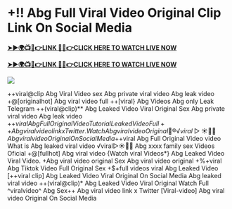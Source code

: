 # +!! Abg Full Viral Video Original Clip Link On Social Media

**[➤►🌍📺📱👉LINK 🔴✅👉CLICK HERE TO WATCH LIVE NOW](https://cutt.ly/ZrqxdKBg)**

**[➤►🌍📺📱👉LINK 🔴✅👉CLICK HERE TO WATCH LIVE NOW](https://cutt.ly/ZrqxdKBg)**

[![](https://blogger.googleusercontent.com/img/b/R29vZ2xl/AVvXsEjly1_Jd6fwzfMpqBttKB75cqKlfeme68djTcwoVtnCKQqlBEMC7avhQDkCiZP2V4MA4ADw2tRwTKTbstPHU5ZNXJeaRPOBgpDy-TmzhSmEb-NeClIFzVdOblRd6Ch1U9LBiEulx0WHmcZEwxwUxagnbG0kPcZgqm5HvpiKMTTe5kCP6VDr6LTudCVCw34b/s1280/Leaked.png)](https://cutt.ly/ZrqxdKBg)

++viral@clip Abg Viral Video sex Abg private viral video Abg leak video +@[originalhot] Abg viral video full ++[viral} Abg Videos Abg only Leak Telegram ++(viral@clip)** Abg Leaked Video Viral Original Sex Abg private viral video Abg leak video +$+viral Abg Full Original Video Tutorial Leaked Video Full++ Abg viral video link x Twitter. {Watch} Abg viral video Original 👙®️√viral▷☀️👄💥 Abg viral video Original On Social Media +$+viral Abg Full Original Video video What is Abg leaked viral video ️√viral▷☀️👄💥 Abg xxxx family sex Videos Oficial +@[fullhot] Abg viral video {Watch viral Videos*} Abg Leaked Video Viral Video. +Abg viral video original Sex Abg viral video original +%+viral Abg Tiktok Video Full Original Sex +$+full videos viral Abg Leaked Video [++viral clip] Abg Leaked Video Viral Original On Social Media Abg leaked viral video ++(viral@clip)* Abg Leaked Video Viral Original Watch Full ^viralvideo^ Abg Sex++ Abg viral video link x Twitter [Viral-video] Abg viral video Original On Social Media
